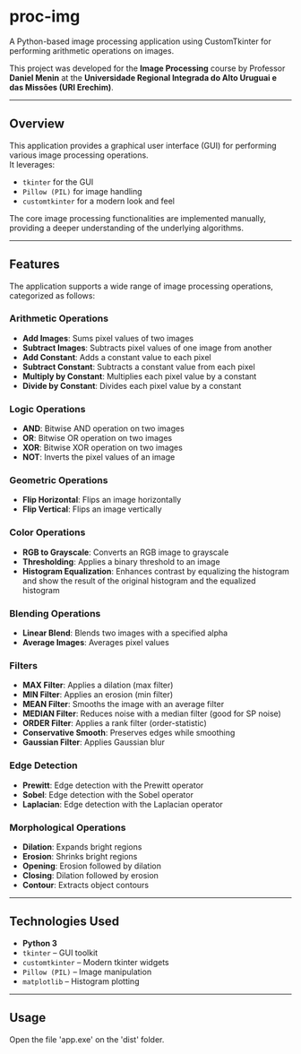 # proc-img
A Python-based image processing application using CustomTkinter for performing arithmetic operations on images.

This project was developed for the **Image Processing** course by Professor **Daniel Menin** at the **Universidade Regional Integrada do Alto Uruguai e das Missões (URI Erechim)**.

---

## Overview

This application provides a graphical user interface (GUI) for performing various image processing operations.  
It leverages:

- `tkinter` for the GUI  
- `Pillow (PIL)` for image handling  
- `customtkinter` for a modern look and feel  

The core image processing functionalities are implemented manually, providing a deeper understanding of the underlying algorithms.

---

## Features

The application supports a wide range of image processing operations, categorized as follows:

### Arithmetic Operations

- **Add Images**: Sums pixel values of two images  
- **Subtract Images**: Subtracts pixel values of one image from another  
- **Add Constant**: Adds a constant value to each pixel  
- **Subtract Constant**: Subtracts a constant value from each pixel  
- **Multiply by Constant**: Multiplies each pixel value by a constant  
- **Divide by Constant**: Divides each pixel value by a constant  

### Logic Operations

- **AND**: Bitwise AND operation on two images  
- **OR**: Bitwise OR operation on two images  
- **XOR**: Bitwise XOR operation on two images  
- **NOT**: Inverts the pixel values of an image  

### Geometric Operations

- **Flip Horizontal**: Flips an image horizontally  
- **Flip Vertical**: Flips an image vertically  

### Color Operations

- **RGB to Grayscale**: Converts an RGB image to grayscale  
- **Thresholding**: Applies a binary threshold to an image  
- **Histogram Equalization**: Enhances contrast by equalizing the histogram and show the result of the original histogram and the equalized histogram

### Blending Operations

- **Linear Blend**: Blends two images with a specified alpha  
- **Average Images**: Averages pixel values  

### Filters

- **MAX Filter**: Applies a dilation (max filter)  
- **MIN Filter**: Applies an erosion (min filter)  
- **MEAN Filter**: Smooths the image with an average filter  
- **MEDIAN Filter**: Reduces noise with a median filter (good for SP noise)
- **ORDER Filter**: Applies a rank filter (order-statistic)  
- **Conservative Smooth**: Preserves edges while smoothing  
- **Gaussian Filter**: Applies Gaussian blur  

### Edge Detection

- **Prewitt**: Edge detection with the Prewitt operator  
- **Sobel**: Edge detection with the Sobel operator  
- **Laplacian**: Edge detection with the Laplacian operator  

### Morphological Operations

- **Dilation**: Expands bright regions  
- **Erosion**: Shrinks bright regions  
- **Opening**: Erosion followed by dilation  
- **Closing**: Dilation followed by erosion  
- **Contour**: Extracts object contours  

---

## Technologies Used

- **Python 3**
- `tkinter` – GUI toolkit  
- `customtkinter` – Modern tkinter widgets  
- `Pillow (PIL)` – Image manipulation  
- `matplotlib` – Histogram plotting  

---

## Usage

Open the file 'app.exe' on the 'dist' folder.